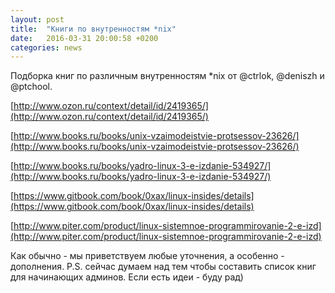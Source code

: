 ```yaml
---
layout: post
title:  "Книги по внутренностям *nix"
date:   2016-03-31 20:00:58 +0200
categories: news
---
```


Подборка книг по различным внутренностям *nix от @ctrlok, @deniszh и @ptchool.

[http://www.ozon.ru/context/detail/id/2419365/](http://www.ozon.ru/context/detail/id/2419365/) 

[http://www.books.ru/books/unix-vzaimodeistvie-protsessov-23626/](http://www.books.ru/books/unix-vzaimodeistvie-protsessov-23626/)

[http://www.books.ru/books/yadro-linux-3-e-izdanie-534927/](http://www.books.ru/books/yadro-linux-3-e-izdanie-534927/)

[https://www.gitbook.com/book/0xax/linux-insides/details](https://www.gitbook.com/book/0xax/linux-insides/details)

[http://www.piter.com/product/linux-sistemnoe-programmirovanie-2-e-izd](http://www.piter.com/product/linux-sistemnoe-programmirovanie-2-e-izd) 

Как обычно - мы приветствуем любые уточнения, а особенно - дополнения. 
P.S. сейчас думаем над тем чтобы составить список книг для начинающих админов. Если есть идеи - буду рад)
